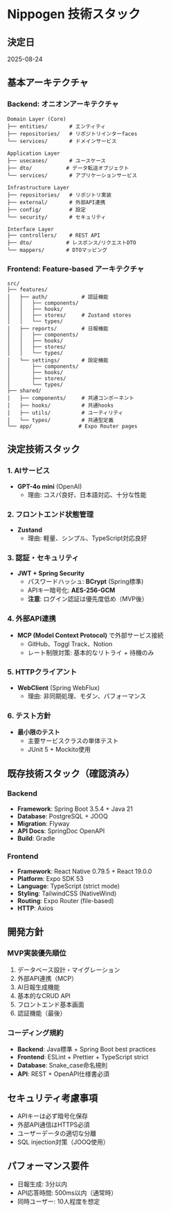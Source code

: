 # Nippogen 技術スタック

## 決定日
2025-08-24

## 基本アーキテクチャ

### Backend: オニオンアーキテクチャ
```
Domain Layer (Core)
├── entities/       # エンティティ
├── repositories/   # リポジトリインターfaces
└── services/       # ドメインサービス

Application Layer
├── usecases/       # ユースケース
├── dto/           # データ転送オブジェクト
└── services/       # アプリケーションサービス

Infrastructure Layer
├── repositories/   # リポジトリ実装
├── external/       # 外部API連携
├── config/         # 設定
└── security/       # セキュリティ

Interface Layer
├── controllers/    # REST API
├── dto/           # レスポンス/リクエストDTO
└── mappers/       # DTOマッピング
```

### Frontend: Feature-based アーキテクチャ
```
src/
├── features/
│   ├── auth/           # 認証機能
│   │   ├── components/
│   │   ├── hooks/
│   │   ├── stores/     # Zustand stores
│   │   └── types/
│   ├── reports/        # 日報機能
│   │   ├── components/
│   │   ├── hooks/
│   │   ├── stores/
│   │   └── types/
│   └── settings/       # 設定機能
│       ├── components/
│       ├── hooks/
│       ├── stores/
│       └── types/
├── shared/
│   ├── components/     # 共通コンポーネント
│   ├── hooks/          # 共通hooks
│   ├── utils/          # ユーティリティ
│   └── types/          # 共通型定義
└── app/               # Expo Router pages
```

## 決定技術スタック

### 1. AIサービス
- **GPT-4o mini** (OpenAI)
  - 理由: コスパ良好、日本語対応、十分な性能

### 2. フロントエンド状態管理
- **Zustand**
  - 理由: 軽量、シンプル、TypeScript対応良好

### 3. 認証・セキュリティ
- **JWT + Spring Security**
  - パスワードハッシュ: **BCrypt** (Spring標準)
  - APIキー暗号化: **AES-256-GCM**
  - **注意**: ログイン認証は優先度低め（MVP後）

### 4. 外部API連携
- **MCP (Model Context Protocol)** で外部サービス接続
  - GitHub、Toggl Track、Notion
  - レート制限対策: 基本的なリトライ + 待機のみ

### 5. HTTPクライアント
- **WebClient** (Spring WebFlux)
  - 理由: 非同期処理、モダン、パフォーマンス

### 6. テスト方針
- **最小限のテスト**
  - 主要サービスクラスの単体テスト
  - JUnit 5 + Mockito使用

## 既存技術スタック（確認済み）

### Backend
- **Framework**: Spring Boot 3.5.4 + Java 21
- **Database**: PostgreSQL + JOOQ
- **Migration**: Flyway
- **API Docs**: SpringDoc OpenAPI
- **Build**: Gradle

### Frontend
- **Framework**: React Native 0.79.5 + React 19.0.0
- **Platform**: Expo SDK 53
- **Language**: TypeScript (strict mode)
- **Styling**: TailwindCSS (NativeWind)
- **Routing**: Expo Router (file-based)
- **HTTP**: Axios

## 開発方針

### MVP実装優先順位
1. データベース設計・マイグレーション
2. 外部API連携（MCP）
3. AI日報生成機能
4. 基本的なCRUD API
5. フロントエンド基本画面
6. 認証機能（最後）

### コーディング規約
- **Backend**: Java標準 + Spring Boot best practices
- **Frontend**: ESLint + Prettier + TypeScript strict
- **Database**: Snake_case命名規則
- **API**: REST + OpenAPI仕様書必須

## セキュリティ考慮事項
- APIキーは必ず暗号化保存
- 外部API通信はHTTPS必須
- ユーザーデータの適切な分離
- SQL injection対策（JOOQ使用）

## パフォーマンス要件
- 日報生成: 3分以内
- API応答時間: 500ms以内（通常時）
- 同時ユーザー: 10人程度を想定
